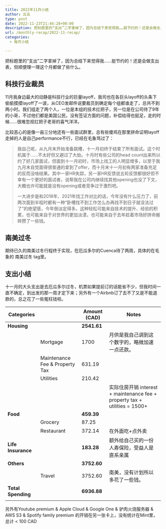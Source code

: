 ```yaml
---
title: 2022年11月小结
author: 云五
type: post
date: 2022-11-23T21:44:28+00:00
description: 把标题里的“支出”二字拿掉了，因为总结下来觉得我……挺节约的！还是会做支出表，但顺便理一理这个月都做了些什么。
url: /monthly-recap/2022-11-recap/
categories:
  - 每月小结

---
```

把标题里的“支出”二字拿掉了，因为总结下来觉得我……挺节约的！还是会做支出表，但顺便理一理这个月都做了些什么。

## 科技行业裁员

11月我身边最大的动静是科技行业的巨量layoff，我司也在各巨头layoff的头条下偷偷摸摸layoff了一波，从CEO发邮件说要裁员到确定每个组都谁走了，总共不到两小时。我们组走了两个人，一位是本组的技术扛把子，另一位是在公司待了9年的小哥，不过他们都是美国公民，没有签证方面的问题，补偿给得也挺足，走的时候……很难忽视扛把子老哥的喜气洋洋。

比较恶心的是像一亩三分地还有一些面试群里，总有些傻鸡在那里拼命证明layoff走掉的人是自己performance不行，已经在毛象骂过了：

> 我自己呢，从九月末开始准备跳槽，十一月初终于结束了所有面试。这个时机属于……不太好但又避过了大劫。十月时有些公司的head count出来所以约了好几家面试，但面到十一月初时，市场上找工的人明显增多，以至于我九月末自觉面得很普通的拿到了offer，而十月末十一月初有两家准备充足的反而没啥结果。其中一家HR失踪，另一家HR反馈说五轮反馈都很好但不幸有一个更好的面试者，说帮我在公司内继续找其他opening也没了下文，大概也许可能就是没有opening或者竞争过于激烈吧。
>
> 一大进步是和2018年、2021年找工作对比的话，今年没有什么压力了，前两次面到半程时都有一种“卧槽找不到工作怎么办再找不到日子就没法过了”的绝望感，今年倒淡定得多。这种轻松可能来自技术的提升、经验的积累，也可能来自于对世界的更加淡漠，也可能来自于去年趁着市场好拼命搬砖攒了一些钱。

## 南美过冬

期待已久的南美过冬行程终于实现，在厄瓜多尔的Cuenca待了两周，具体的在毛象的 南美过冬 tag里。

## 支出小结

十一月的大头支出是去厄瓜多尔过冬，机票如果提前订的话能省不少，但我时间一直不确定，到出发的那一周才定下来；另外有一个Airbnb订了去不了又是不能退款的，总之花了一些冤枉钱啦。

|Categories| |Amount (CAD)|Notes|
|--|--|--|--|
|**Housing**| |**2541.61**| |
| |Mortgage|1700|月供是我自己调到这个数字的，略微加速一点还款。|
| |Maintenance Fee & Property Tax|631.19| |
| |Utilities|210.42| |
| | | |实际住房开销 interest + maintenance fee + property tax + utilities = 1500+ |
|**Food**| |**459.39**| |
| |Grocery|87.25| |
| |Restaurant|372.14|在外面吃+点外卖|
|**Life Insurance**| |**183.28**|额外给自己买的一份人寿保险，受益人是直系亲属|
|**Others**| |**3752.60**| |
| |Travel|3752.60|南美，没有计划所以多花了一些钱。|
|**Total Spending**| |**6936.88**| |
||||

另外有Youtube premium & Apple Cloud & Google One & 驴肉火烧服务器 & AWS S3 & Spotify family premium 的开销在另一张卡上，没有统计在Mint里，总计 < 100 CAD